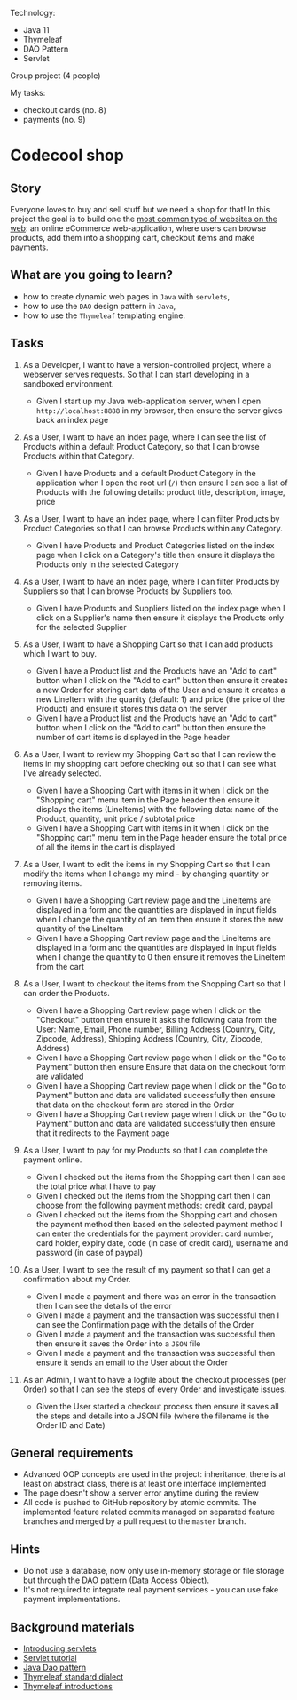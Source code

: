 Technology:
- Java 11
- Thymeleaf
- DAO Pattern
- Servlet

Group project (4 people)

My tasks:
- checkout cards (no. 8)
- payments (no. 9)


# Codecool shop

## Story

Everyone loves to buy and sell stuff but we need a shop for that! In this
project the goal is to build one the [most common type of websites on the
web](https://www.expertmarket.co.uk/web-design/different-types-of-websites): an
online eCommerce web-application, where users can browse products, add them into
a shopping cart, checkout items and make payments.

## What are you going to learn?

- how to create dynamic web pages in `Java` with `servlets`,
- how to use the `DAO` design pattern in `Java`,
- how to use the `Thymeleaf` templating engine.


## Tasks

1. As a Developer, I want to have a version-controlled project, where a webserver serves requests. So that I can start developing in a sandboxed environment.
    - Given I start up my Java web-application server, when I open `http://localhost:8888` in my browser, then ensure the server gives back an index page

2. As a User, I want to have an index page, where I can see the list of Products within a default Product Category, so that I can browse Products within that Category.
    - Given I have Products and a default Product Category in the application when I open the root url (`/`) then ensure I can see a list of Products with the following details: product title, description, image, price

3. As a User, I want to have an index page, where I can filter Products by Product Categories so that I can browse Products within any Category.
    - Given I have Products and Product Categories listed on the index page when I click on a Category's title then ensure it displays the Products only in the selected Category

4. As a User, I want to have an index page, where I can filter Products by Suppliers so that I can browse Products by Suppliers too.
    - Given I have Products and Suppliers listed on the index page when I click on a Supplier's name then ensure it displays the Products only for the selected Supplier

5. As a User, I want to have a Shopping Cart so that I can add products which I want to buy.
    - Given I have a Product list and the Products have an "Add to cart" button when I click on the "Add to cart" button then ensure it creates a new Order for storing cart data of the User and ensure it creates a new LineItem with the quanity (default: 1) and price (the price of the Product) and ensure it stores this data on the server
    - Given I have a Product list and the Products have an "Add to cart" button when I click on the "Add to cart" button then ensure the number of cart items is displayed in the Page header

6. As a User, I want to review my Shopping Cart so that I can review the items in my shopping cart before checking out so that I can see what I've already selected.
    - Given I have a Shopping Cart with items in it when I click on the "Shopping cart" menu item in the Page header then ensure it displays the items (LineItems) with the following data: name of the Product, quantity, unit price / subtotal price
    - Given I have a Shopping Cart with items in it when I click on the "Shopping cart" menu item in the Page header ensure the total price of all the items in the cart is displayed

7. As a User, I want to edit the items in my Shopping Cart so that I can modify the items when I change my mind - by changing quantity or removing items.
    - Given I have a Shopping Cart review page and the LineItems are displayed in a form and the quantities are displayed in input fields when I change the quantity of an item then ensure it stores the new quantity of the LineItem
    - Given I have a Shopping Cart review page and the LineItems are displayed in a form and the quantities are displayed in input fields when I change the quantity to 0 then ensure it removes the LineItem from the cart

8. As a User, I want to checkout the items from the Shopping Cart so that I can order the Products.
    - Given I have a Shopping Cart review page when I click on the "Checkout" button then ensure it asks the following data from the User: Name, Email, Phone number, Billing Address (Country, City, Zipcode, Address), Shipping Address (Country, City, Zipcode, Address)
    - Given I have a Shopping Cart review page when I click on the "Go to Payment" button then ensure Ensure that data on the checkout form are validated
    - Given I have a Shopping Cart review page when I click on the "Go to Payment" button and data are validated successfully then ensure that data on the checkout form are stored in the Order
    - Given I have a Shopping Cart review page when I click on the "Go to Payment" button and data are validated successfully then ensure that it redirects to the Payment page

9. As a User, I want to pay for my Products so that I can complete the payment online.
    - Given I checked out the items from the Shopping cart then I can see the total price what I have to pay
    - Given I checked out the items from the Shopping cart then I can choose from the following payment methods: credit card, paypal
    - Given I checked out the items from the Shopping cart and chosen the payment method then based on the selected payment method I can enter the credentials for the payment provider: card number, card holder, expiry date, code (in case of credit card), username and password (in case of paypal)

10. As a User, I want to see the result of my payment so that I can get a confirmation about my Order.
    - Given I made a payment and there was an error in the transaction then I can see the details of the error
    - Given I made a payment and the transaction was successful then I can see the Confirmation page with the details of the Order
    - Given I made a payment and the transaction was successful then then ensure it saves the Order into a `JSON` file
    - Given I made a payment and the transaction was successful then ensure it sends an email to the User about the Order

11. As an Admin, I want to have a logfile about the checkout processes (per Order) so that I can see the steps of every Order and investigate issues.
    - Given the User started a checkout process then ensure it saves all the steps and details into a JSON file (where the filename is the Order ID and Date)

## General requirements

- Advanced OOP concepts are used in the project: inheritance, there is at least on abstract class, there is at least one interface implemented
- The page doesn't show a server error anytime during the review
- All code is pushed to GitHub repository by atomic commits. The implemented feature related commits managed on separated feature branches and merged by a pull request to the `master` branch.

## Hints

- Do not use a database, now only use in-memory storage or file storage but
  through the DAO pattern (Data Access Object).
- It's not required to integrate real payment services - you can use fake
  payment implementations.

## Background materials

- <i class="far fa-exclamation"></i> [Introducing servlets](project/curriculum/materials/pages/java/introducing-servlets.md)
- <i class="far fa-exclamation"></i> [Servlet tutorial](https://www.tutorialspoint.com/servlets/servlets-form-data.htm)
- <i class="far fa-exclamation"></i> [Java Dao pattern](https://www.baeldung.com/java-dao-pattern)
- <i class="far fa-exclamation"></i> [Thymeleaf standard dialect](https://www.thymeleaf.org/doc/articles/standarddialect5minutes.html)
- <i class="far fa-book-open"></i> [Thymeleaf introductions](https://www.thymeleaf.org/documentation.html#introductions)


